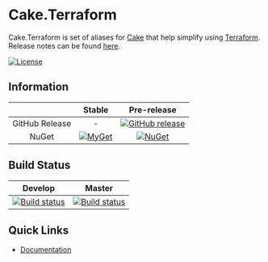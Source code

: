 # Cake.Terraform

Cake.Terraform is set of aliases for [Cake][0] that help simplify using [Terraform][1].
Release notes can be found [here](ReleaseNotes.md).

[![License](http://img.shields.io/:license-mit-blue.svg)][2]

## Information

| |Stable|Pre-release|
|:--:|:--:|:--:|
|GitHub Release|-|[![GitHub release](https://img.shields.io/github/release/erikvanbrakel/Cake.Terraform.svg)][3]|
|NuGet|[![MyGet](https://img.shields.io/myget/erikvanbrakel/vpre/Cake.Terraform.svg)][4]|[![NuGet](https://img.shields.io/nuget/vpre/Cake.Terraform.svg)][5]|

## Build Status

|Develop|Master|
|:--:|:--:|
|[![Build status](https://ci.appveyor.com/api/projects/status/7abq919ioxqwhqmn/branch/master?svg=true)][6]|[![Build status](https://ci.appveyor.com/api/projects/status/7abq919ioxqwhqmn/branch/master?svg=true)][7]|

## Quick Links

- [Documentation][8]


[0]: http://cakebuild.net/
[1]: https://www.terraform.io/
[2]: https://mit-license.org/
[3]: https://github.com/erikvanbrakel/Cake.Terraform/releases/latest
[4]: https://www.myget.org/feed/erikvanbrakel/package/nuget/Cake.Terraform
[5]: https://www.nuget.org/packages/Cake.Terraform
[6]: https://ci.appveyor.com/project/erikvanbrakel/cake-terraform/branch/develop
[7]: https://ci.appveyor.com/project/erikvanbrakel/cake-terraform/branch/master
[8]: https://erikvanbrakel.github.io/Cake.Terraform
